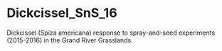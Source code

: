 # Dickcissel_SnS_16
Dickcissel (Spiza americana) response to spray-and-seed experiments (2015-2016) in the Grand River Grasslands. 

